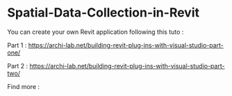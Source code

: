 # Spatial-Data-Collection-in-Revit

You can create your own Revit application following this tuto :

Part 1 : https://archi-lab.net/building-revit-plug-ins-with-visual-studio-part-one/

Part 2 : https://archi-lab.net/building-revit-plug-ins-with-visual-studio-part-two/

Find more : 
